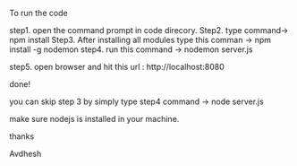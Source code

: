 To run the code


step1. open the command prompt in code direcory.
Step2. type command->  npm install
Step3. After installing all modules type this comman ->  npm install -g  nodemon
step4. run this command ->  nodemon  server.js

step5. open browser and hit this url   :  http://localhost:8080

done!





you can skip step 3 by simply type step4 command -> node server.js


make sure nodejs  is installed in your machine.


thanks


Avdhesh

